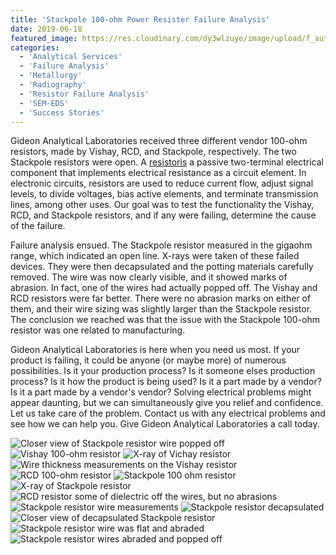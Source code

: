 ```yaml
---
title: 'Stackpole 100-ohm Power Resister Failure Analysis'
date: 2019-06-18
featured_image: https://res.cloudinary.com/dy3wlzuye/image/upload/f_auto,c_scale,w_250/v1/GideonLabs/Vishay-100-ohm-resistor.jpg
categories:
  - 'Analytical Services'
  - 'Failure Analysis'
  - 'Metallurgy'
  - 'Radiography'
  - 'Resistor Failure Analysis'
  - 'SEM-EDS'
  - 'Success Stories'
---
```


Gideon Analytical Laboratories received three different vendor 100-ohm resistors, made by Vishay, RCD, and Stackpole, respectively. The two Stackpole resistors were open. A [resistoris](https://en.wikipedia.org/wiki/Resistor) a passive two-terminal electrical component that implements electrical resistance as a circuit element. In electronic circuits, resistors are used to reduce current flow, adjust signal levels, to divide voltages, bias active elements, and terminate transmission lines, among other uses. Our goal was to test the functionality the Vishay, RCD, and Stackpole resistors, and if any were failing, determine the cause of the failure.

Failure analysis ensued. The Stackpole resistor measured in the gigaohm range, which indicated an open line. X-rays were taken of these failed devices. They were then decapsulated and the potting materials carefully removed. The wire was now clearly visible, and it showed marks of abrasion. In fact, one of the wires had actually popped off. The Vishay and RCD resistors were far better. There were no abrasion marks on either of them, and their wire sizing was slightly larger than the Stackpole resistor. The conclusion we reached was that the issue with the Stackpole 100-ohm resistor was one related to manufacturing.

Gideon Analytical Laboratories is here when you need us most. If your product is failing, it could be anyone (or maybe more) of numerous possibilities. Is it your production process? Is it someone elses production process? Is it how the product is being used? Is it a part made by a vendor? Is it a part made by a vendor's vendor? Solving electrical problems might appear daunting, but we can simultaneously give you relief and confidence. Let us take care of the problem. Contact us with any electrical problems and see how we can help you. Give Gideon Analytical Laboratories a call today.

![Closer view of Stackpole resistor wire popped off](https://res.cloudinary.com/dy3wlzuye/image/upload/f_auto,c_scale,w_300/GideonLabs/Closer-view-of-Stackpole-resistor-wire-popped-off.jpg 'Closer view of Stackpole resistor wire popped off')
![Vishay 100-ohm resistor](https://res.cloudinary.com/dy3wlzuye/image/upload/f_auto,c_scale,w_300/GideonLabs/Vishay-100-ohm-resistor.jpg 'Vishay 100-ohm resistor')
![X-ray of Vichay resistor](https://res.cloudinary.com/dy3wlzuye/image/upload/f_auto,c_scale,w_300/GideonLabs/X-ray-of-Vichay-resistor.jpg 'X-ray of Vichay resistor')
![Wire thickness measurements on the Vishay resistor](https://res.cloudinary.com/dy3wlzuye/image/upload/f_auto,c_scale,w_300/GideonLabs/Wire-thickness-measurements-on-the-Vishay-resistor.jpg 'Wire thickness measurements on the Vishay resistor')
![RCD 100-ohm resistor](https://res.cloudinary.com/dy3wlzuye/image/upload/f_auto,c_scale,w_300/GideonLabs/RCD-100-ohm-resistor.jpg 'RCD 100-ohm resistor')
![Stackpole 100 ohm resistor](https://res.cloudinary.com/dy3wlzuye/image/upload/f_auto,c_scale,w_300/GideonLabs/Stackpole-100-ohm-resistor.jpg 'Stackpole 100 ohm resistor')
![X-ray of Stackpole resistor](https://res.cloudinary.com/dy3wlzuye/image/upload/f_auto,c_scale,w_300/GideonLabs/X-ray-of-Stackpole-resistor.jpg 'X-ray of Stackpole resistor')
![RCD resistor some of dielectric off the wires, but no abrasions](https://res.cloudinary.com/dy3wlzuye/image/upload/f_auto,c_scale,w_300/GideonLabs/RCD-resistor-some-of-dielectric-off-the-wires-but-no-abrasions.jpg 'RCD resistor some of dielectric off the wires, but no abrasions')
![Stackpole resistor wire measurements](https://res.cloudinary.com/dy3wlzuye/image/upload/f_auto,c_scale,w_300/GideonLabs/Stackpole-resistor-wire-measurements.jpg 'Stackpole resistor wire measurements')
![Stackpole resistor decapsulated](https://res.cloudinary.com/dy3wlzuye/image/upload/f_auto,c_scale,w_300/GideonLabs/Stackpole-resistor-decapsulated.jpg 'Stackpole resistor decapsulated')
![Closer view of decapsulated Stackpole resistor](https://res.cloudinary.com/dy3wlzuye/image/upload/f_auto,c_scale,w_300/GideonLabs/Closer-view-of-decapsulated-Stackpole-resistor.jpg 'Closer view of decapsulated Stackpole resistor')
![Stackpole resistor wire was flat and abraded](https://res.cloudinary.com/dy3wlzuye/image/upload/f_auto,c_scale,w_300/GideonLabs/Stackpole-resistor-wire-was-flat-and-abraded.jpg 'Stackpole resistor wire was flat and abraded')
![Stackpole resistor wires abraded and popped off](https://res.cloudinary.com/dy3wlzuye/image/upload/f_auto,c_scale,w_300/GideonLabs/Stackpole-resistor-wires-abraded-and-popped-off.jpg 'Stackpole resistor wires abraded and popped off')
